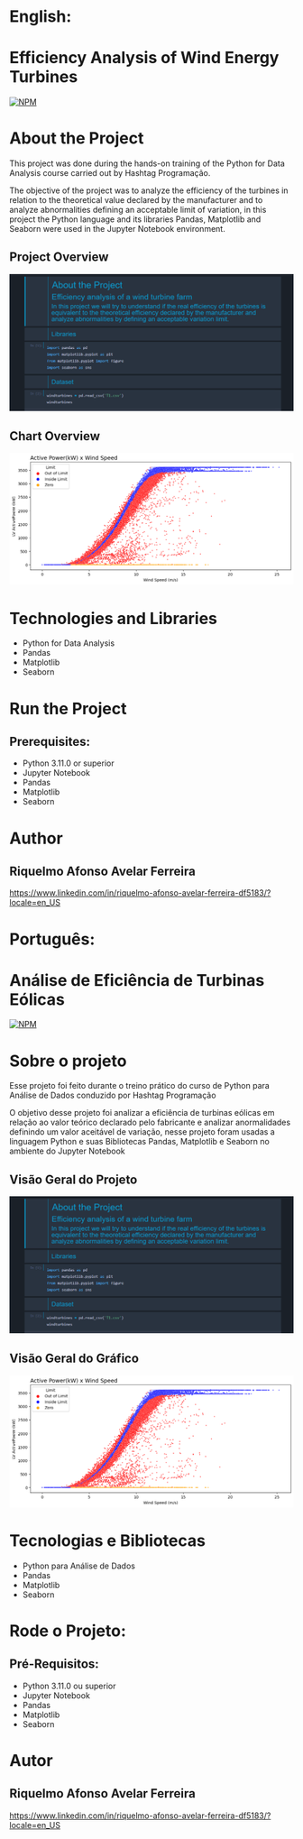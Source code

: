 # English:
# Efficiency Analysis of Wind Energy Turbines
[![NPM](https://img.shields.io/npm/l/react)](https://github.com/RiquelmoFerreira/Wind_Energy_Project/blob/main/LICENSE)

# About the Project

This project was done during the hands-on training of the Python for Data Analysis course carried out by Hashtag Programação.

The objective of the project was to analyze the efficiency of the turbines in relation to the theoretical value declared by the manufacturer and to analyze abnormalities defining an acceptable limit of variation, in this project the Python language and its libraries Pandas, Matplotlib and Seaborn were used in the Jupyter Notebook environment.

## Project Overview
![ProjectOverview](https://github.com/RiquelmoFerreira/Wind_Energy_Project/blob/main/Imagem1.png)

## Chart Overview
![ChartOverview](https://github.com/RiquelmoFerreira/Wind_Energy_Project/blob/main/Imagem2.png)

# Technologies and Libraries

- Python for Data Analysis
- Pandas
- Matplotlib
- Seaborn

# Run the Project
## Prerequisites:
- Python 3.11.0 or superior
- Jupyter Notebook
- Pandas
- Matplotlib
- Seaborn

# Author
## Riquelmo Afonso Avelar Ferreira

https://www.linkedin.com/in/riquelmo-afonso-avelar-ferreira-df5183/?locale=en_US
#

# Português: 
# Análise de Eficiência de Turbinas Eólicas
[![NPM](https://img.shields.io/npm/l/react)](https://github.com/RiquelmoFerreira/Wind_Energy_Project/blob/main/LICENSE)

# Sobre o projeto

Esse projeto foi feito durante o treino prático do curso de Python para Análise de Dados conduzido por Hashtag Programação

O objetivo desse projeto foi analizar a eficiência de turbinas eólicas em relação ao valor teórico declarado pelo fabricante e analizar anormalidades definindo um valor aceitável de variação, nesse projeto foram usadas a linguagem Python e suas Bibliotecas Pandas, Matplotlib e Seaborn no ambiente do Jupyter Notebook

## Visão Geral do Projeto
![ProjetoGeral](https://github.com/RiquelmoFerreira/Wind_Energy_Project/blob/main/Imagem1.png)

## Visão Geral do Gráfico
![GraficoGeral](https://github.com/RiquelmoFerreira/Wind_Energy_Project/blob/main/Imagem2.png)

# Tecnologias e Bibliotecas

- Python para Análise de Dados
- Pandas
- Matplotlib
- Seaborn

# Rode o Projeto:
## Pré-Requisitos:
- Python 3.11.0 ou superior
- Jupyter Notebook
- Pandas
- Matplotlib
- Seaborn

# Autor
## Riquelmo Afonso Avelar Ferreira

https://www.linkedin.com/in/riquelmo-afonso-avelar-ferreira-df5183/?locale=en_US


 



 

